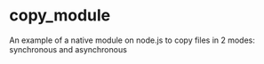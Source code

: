 # copy_module
An example of a native module on node.js to copy files in 2 modes: synchronous and asynchronous

